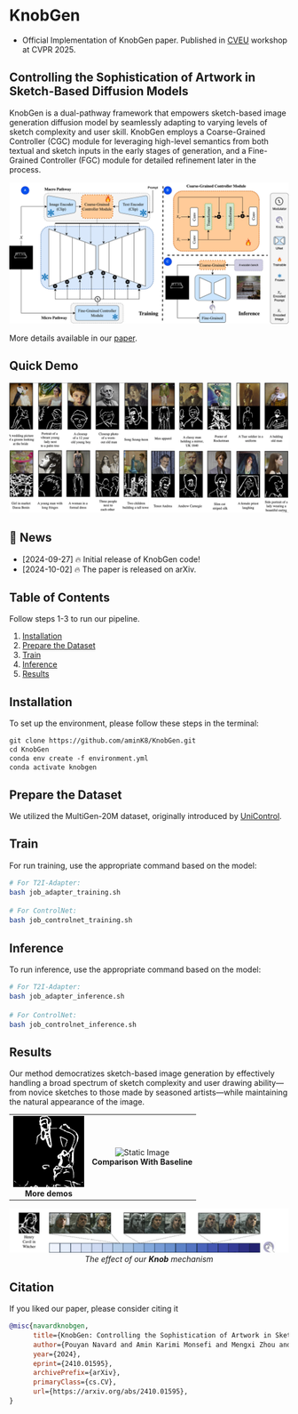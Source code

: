 # KnobGen

* Official Implementation of KnobGen paper. Published in [CVEU](https://cveu.github.io/) workshop at CVPR 2025.

## Controlling the Sophistication of Artwork in Sketch-Based Diffusion Models

KnobGen is a dual-pathway framework that empowers sketch-based image generation diffusion model by seamlessly adapting to varying levels of sketch complexity and user skill. KnobGen employs a Coarse-Grained Controller (CGC) module for leveraging high-level semantics from both textual and sketch inputs in the early stages of generation, and a Fine-Grained Controller (FGC) module for detailed refinement later in the process. 

![KnobGen Architecture](misc/HEDFusion.jpg)

More details available in our [paper](https://arxiv.org/abs/2410.01595).

## Quick Demo
![KnobGen Architecture](misc/quick_demo.PNG)
## :rocket: News
- [2024-09-27] 🔥 Initial release of KnobGen code!
- [2024-10-02] 🔥 The paper is released on arXiv.

## Table of Contents
Follow steps 1-3 to run our pipeline. 
1. [Installation](#Installation)
2. [Prepare the Dataset](#Prepare-the-Dataset)
3. [Train](#Train)
4. [Inference](#inference)
5. [Results](#Results)

## Installation
To set up the environment, please follow these steps in the terminal:
```shell
git clone https://github.com/aminK8/KnobGen.git
cd KnobGen
conda env create -f environment.yml
conda activate knobgen
```

## Prepare the Dataset
We utilized the MultiGen-20M dataset, originally introduced by [UniControl](https://github.com/salesforce/UniControl).

## Train

For run training, use the appropriate command based on the model:

```bash
# For T2I-Adapter:
bash job_adapter_training.sh

# For ControlNet:
bash job_controlnet_training.sh
```

## Inference

To run inference, use the appropriate command based on the model:

```bash
# For T2I-Adapter:
bash job_adapter_inference.sh

# For ControlNet:
bash job_controlnet_inference.sh
```

## Results

 Our method democratizes sketch-based image generation by effectively handling a broad spectrum of sketch complexity and user drawing ability—from novice sketches to those made by seasoned artists—while maintaining the natural appearance of the image.

<p align="center">
  <table>
    <tr>
      <td align="center">
        <img src="./misc/combined.gif" alt="Process Demonstration" width="128"><br>
        <b>More demos</b> 
      </td>
      <td align="center">
        <img src="./misc/knobgen_results_weakness.png" alt="Static Image" width="784"><br>
        <b>Comparison With Baseline</b> 
      </td>
    </tr>
  </table>
</p>

<p align="center">
  <img src="misc/henry_cavil.PNG" alt="KnobGen Spectrum" width="784"><br>
  <em> The effect of our <b>Knob</b> mechanism</em>
</p>


## Citation
If you liked our paper, please consider citing it
```bibtex
@misc{navardknobgen,
      title={KnobGen: Controlling the Sophistication of Artwork in Sketch-Based Diffusion Models}, 
      author={Pouyan Navard and Amin Karimi Monsefi and Mengxi Zhou and Wei-Lun Chao and Alper Yilmaz and Rajiv Ramnath},
      year={2024},
      eprint={2410.01595},
      archivePrefix={arXiv},
      primaryClass={cs.CV},
      url={https://arxiv.org/abs/2410.01595}, 
}
```
